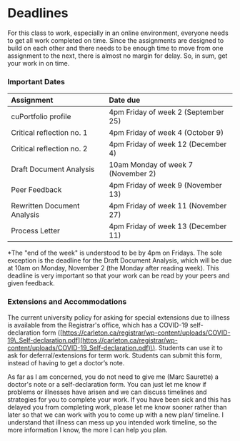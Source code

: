 # Deadlines

For this class to work, especially in an online environment, everyone needs to get all work completed on time. Since the assignments are designed to build on each other and there needs to be enough time to move from one assignment to the next, there is almost no margin for delay. So, in sum, get your work in on time. 

### Important Dates

| Assignment | Date due |
| :--- | :--- |
| cuPortfolio profile | 4pm Friday of week 2 \(September 25\) |
| Critical reflection no. 1 | 4pm Friday of week 4 \(October 9\) |
| Critical reflection no. 2 | 4pm Friday of week 12 \(December 4\) |
| Draft Document Analysis | 10am Monday of week 7 \(November 2\) |
| Peer Feedback | 4pm Friday of week 9 \(November 13\) |
| Rewritten Document Analysis | 4pm Friday of week 11 \(November 27\) |
| Process Letter | 4pm Friday of week 13 \(December 11\) |

\*The "end of the week" is understood to be by 4pm on Fridays. The sole exception is the deadline for the Draft Document Analysis, which will be due at 10am on Monday, November 2 \(the Monday after reading week\). This deadline is very important so that your work can be read by your peers and given feedback. 

### Extensions and Accommodations

The current university policy for asking for special extensions due to illness is available from the Registrar's office, which has a COVID-19 self-declaration form \([https://carleton.ca/registrar/wp-content/uploads/COVID-19\_Self-declaration.pdf](https://carleton.ca/registrar/wp-content/uploads/COVID-19_Self-declaration.pdf)\). Students can use it to ask for deferral/extensions for term work.  Students can submit this form, instead of having to get a doctor’s note.

As far as I am concerned, you do not need to give me \(Marc Saurette\) a doctor's note or a self-declaration form. You can just let me know if problems or illnesses have arisen and we can discuss timelines and strategies for you to complete your work. If you have been sick and this has delayed you from completing work, please let me know sooner rather than later so that we can work with you to come up with a new plan/ timeline. I understand that illness can mess up you intended work timeline, so the more information I know, the more I can help you plan.

